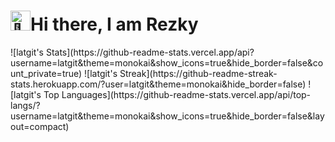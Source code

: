 <h1><img src="https://fonts.gstatic.com/s/e/notoemoji/latest/1f44b/512.gif" alt="👋" width="32" height="32">Hi there, I am Rezky</h1>
![latgit's Stats](https://github-readme-stats.vercel.app/api?username=latgit&theme=monokai&show_icons=true&hide_border=false&count_private=true)
![latgit's Streak](https://github-readme-streak-stats.herokuapp.com/?user=latgit&theme=monokai&hide_border=false)
![latgit's Top Languages](https://github-readme-stats.vercel.app/api/top-langs/?username=latgit&theme=monokai&show_icons=true&hide_border=false&layout=compact)
